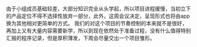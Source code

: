 由于小组成员基础较差，大部分知识完全从头学起，所以项目进程缓慢，当初立下的产品定位不得不选择性放弃一部分，此外，这周会议决定，呈现形式也将由app换为其他相对更简单的方式。
我们的对这个项目的节奏控制的本来就不是很好，再加上又有大量内容需要新学，所以到现在依然处于准备过程，没有什么值得特别汇报的程序记录，但是厚积薄发，下周会尽量交出一个项目雏形。
